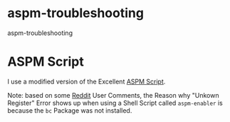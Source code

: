 # aspm-troubleshooting
aspm-troubleshooting

# ASPM Script
I use a modified version of the Excellent [ASPM Script](https://github.com/0x666690/ASPM).

Note: based on some [Reddit](https://www.reddit.com/r/debian/comments/8c6ytj/active_state_power_management_aspm/) User Comments, the Reason why "Unkown Register" Error shows up when using a Shell Script called `aspm-enabler` is because the `bc` Package was not installed.

#
